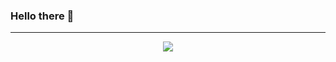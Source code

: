 ### Hello there 👋

<hr>

<p align="center">
  <a href="#" alt="alionboard's github stats"><img src="https://github-readme-stats.vercel.app/api?username=alionboard&show_icons=true&hide=issues,contribs&count_private=true&theme=dark#gh-dark-mode-only" /></a>
</p>
